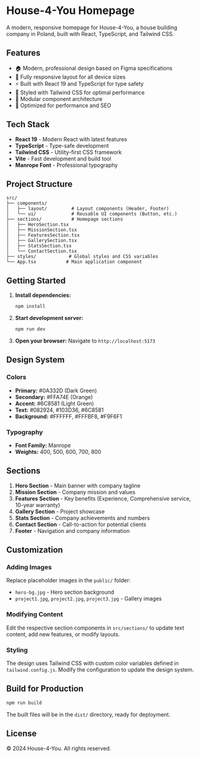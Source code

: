 # House-4-You Homepage

A modern, responsive homepage for House-4-You, a house building company in Poland, built with React, TypeScript, and Tailwind CSS.

## Features

- 🏠 Modern, professional design based on Figma specifications
- 📱 Fully responsive layout for all device sizes
- ⚡ Built with React 19 and TypeScript for type safety
- 🎨 Styled with Tailwind CSS for optimal performance
- 🔧 Modular component architecture
- 🚀 Optimized for performance and SEO

## Tech Stack

- **React 19** - Modern React with latest features
- **TypeScript** - Type-safe development
- **Tailwind CSS** - Utility-first CSS framework
- **Vite** - Fast development and build tool
- **Manrope Font** - Professional typography

## Project Structure

```
src/
├── components/
│   ├── layout/         # Layout components (Header, Footer)
│   └── ui/             # Reusable UI components (Button, etc.)
├── sections/           # Homepage sections
│   ├── HeroSection.tsx
│   ├── MissionSection.tsx
│   ├── FeaturesSection.tsx
│   ├── GallerySection.tsx
│   ├── StatsSection.tsx
│   └── ContactSection.tsx
├── styles/            # Global styles and CSS variables
└── App.tsx           # Main application component
```

## Getting Started

1. **Install dependencies:**
   ```bash
   npm install
   ```

2. **Start development server:**
   ```bash
   npm run dev
   ```

3. **Open your browser:**
   Navigate to `http://localhost:5173`

## Design System

### Colors
- **Primary:** #0A332D (Dark Green)
- **Secondary:** #FFA74E (Orange)
- **Accent:** #6C8581 (Light Green)
- **Text:** #082924, #103D36, #6C8581
- **Background:** #FFFFFF, #FFFBF8, #F9F6F1

### Typography
- **Font Family:** Manrope
- **Weights:** 400, 500, 600, 700, 800

## Sections

1. **Hero Section** - Main banner with company tagline
2. **Mission Section** - Company mission and values
3. **Features Section** - Key benefits (Experience, Comprehensive service, 10-year warranty)
4. **Gallery Section** - Project showcase
5. **Stats Section** - Company achievements and numbers
6. **Contact Section** - Call-to-action for potential clients
7. **Footer** - Navigation and company information

## Customization

### Adding Images
Replace placeholder images in the `public/` folder:
- `hero-bg.jpg` - Hero section background
- `project1.jpg`, `project2.jpg`, `project3.jpg` - Gallery images

### Modifying Content
Edit the respective section components in `src/sections/` to update text content, add new features, or modify layouts.

### Styling
The design uses Tailwind CSS with custom color variables defined in `tailwind.config.js`. Modify the configuration to update the design system.

## Build for Production

```bash
npm run build
```

The built files will be in the `dist/` directory, ready for deployment.

## License

© 2024 House-4-You. All rights reserved.
